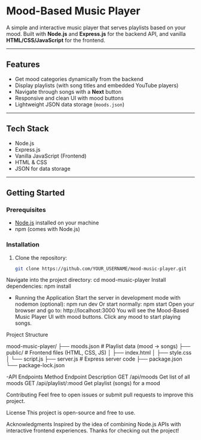 #  Mood-Based Music Player

A simple and interactive music player that serves playlists based on your mood. Built with **Node.js** and **Express.js** for the backend API, and vanilla **HTML/CSS/JavaScript** for the frontend.

---

## Features

- Get mood categories dynamically from the backend
- Display playlists (with song titles and embedded YouTube players)
- Navigate through songs with a **Next** button
- Responsive and clean UI with mood buttons
- Lightweight JSON data storage (`moods.json`)

---

## Tech Stack

- Node.js
- Express.js
- Vanilla JavaScript (Frontend)
- HTML & CSS
- JSON for data storage

---

## Getting Started

### Prerequisites

- [Node.js](https://nodejs.org/) installed on your machine
- npm (comes with Node.js)

### Installation

1. Clone the repository:

   ```bash
   git clone https://github.com/YOUR_USERNAME/mood-music-player.git

Navigate into the project directory: cd mood-music-player
Install dependencies: npm install
- Running the Application
Start the server in development mode with nodemon (optional):
npm run dev
Or start normally:
npm start
Open your browser and go to:
http://localhost:3000
You will see the Mood-Based Music Player UI with mood buttons. Click any mood to start playing songs.

Project Structure

mood-music-player/
├── moods.json        # Playlist data (mood -> songs)
├── public/           # Frontend files (HTML, CSS, JS)
│   ├── index.html
│   ├── style.css
│   └── script.js
├── server.js         # Express server code
├── package.json
└── package-lock.json

-API Endpoints
Method	Endpoint	Description
GET	/api/moods	Get list of all moods
GET	/api/playlist/:mood	Get playlist (songs) for a mood

Contributing
Feel free to open issues or submit pull requests to improve this project.

License
This project is open-source and free to use.

Acknowledgments
Inspired by the idea of combining Node.js APIs with interactive frontend experiences.
Thanks for checking out the project! 

